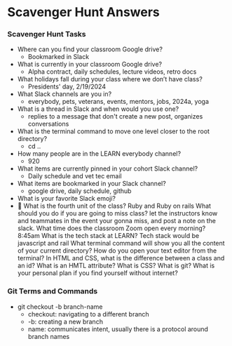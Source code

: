 # Scavenger Hunt Answers

### Scavenger Hunt Tasks

- Where can you find your classroom Google drive?
  - Bookmarked in Slack
- What is currently in your classroom Google drive?
  - Alpha contract, daily schedules, lecture videos, retro docs
- What holidays fall during your class where we don’t have class?
  - Presidents' day, 2/19/2024
- What Slack channels are you in?
  - everybody, pets, veterans, events, mentors, jobs, 2024a, yoga
- What is a thread in Slack and when would you use one?
  - replies to a message that don't create a new post, organizes conversations
- What is the terminal command to move one level closer to the root directory?
  - cd ..
- How many people are in the LEARN everybody channel?
  - 920
- What items are currently pinned in your cohort Slack channel?
  - Daily schedule and vet tec email
- What items are bookmarked in your Slack channel?
  - google drive, daily schedule, github
- What is your favorite Slack emoji?
- 🫠
  What is the fourth unit of the class?
  Ruby and Ruby on rails
  What should you do if you are going to miss class?
  let the instructors know and teammates in the event your gonna miss, and post a note on the slack. 
  What time does the classroom Zoom open every morning?
  8:45am
  What is the tech stack at LEARN? Tech stack would be javascript and rail
  What terminal command will show you all the content of your current directory?
  How do you open your text editor from the terminal?
  In HTML and CSS, what is the difference between a class and an id?
  What is an HMTL attribute?
  What is CSS?
  What is git?
  What is your personal plan if you find yourself without internet?

### Git Terms and Commands

- git checkout -b branch-name
  - checkout: navigating to a different branch
  - -b: creating a new branch
  - name: communicates intent, usually there is a protocol around branch names
